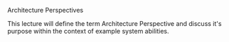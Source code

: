 Architecture Perspectives

This lecture will define the term Architecture Perspective and discuss it's purpose within the context of example system abilities.